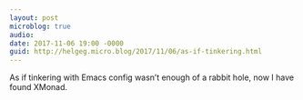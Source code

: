 ```yaml
---
layout: post
microblog: true
audio: 
date: 2017-11-06 19:00 -0000
guid: http://helgeg.micro.blog/2017/11/06/as-if-tinkering.html
---
```

As if tinkering with Emacs config wasn’t enough of a rabbit hole, now I have found XMonad. 
